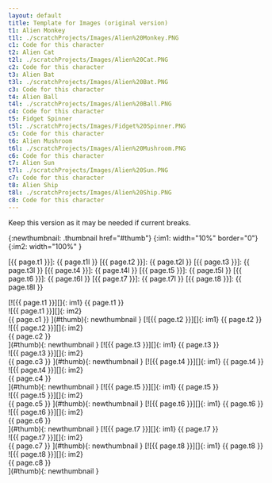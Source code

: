 ```yaml
---
layout: default
title: Template for Images (original version)
t1: Alien Monkey
t1l: ./scratchProjects/Images/Alien%20Monkey.PNG
c1: Code for this character
t2: Alien Cat
t2l: ./scratchProjects/Images/Alien%20Cat.PNG
c2: Code for this character
t3: Alien Bat
t3l: ./scratchProjects/Images/Alien%20Bat.PNG
c3: Code for this character
t4: Alien Ball
t4l: ./scratchProjects/Images/Alien%20Ball.PNG
c4: Code for this character
t5: Fidget Spinner
t5l: ./scratchProjects/Images/Fidget%20Spinner.PNG
c5: Code for this character
t6: Alien Mushroom
t6l: ./scratchProjects/Images/Alien%20Mushroom.PNG
c6: Code for this character
t7: Alien Sun
t7l: ./scratchProjects/Images/Alien%20Sun.PNG
c7: Code for this character
t8: Alien Ship
t8l: ./scratchProjects/Images/Alien%20Ship.PNG
c8: Code for this character
---
```


Keep this version as it may be needed if current breaks.

<style>
.container {
  width: 600px;
  position: relative;
}

.gallerycontainer {
  position: relative;
  height: 600px;
  /*Add a height attribute and set to largest image's height to prevent overlaying*/
}

.thumbnail img {
  border: 1px solid white;
  margin: 0 5px 5px 0;
}

.thumbnail:hover {
  background-color: transparent;
}

.thumbnail:hover > img {
  border: 1px solid red;
}

.thumbnail:active  img {
background:ivory;
width: 100%;
}

.thumbnail span {
  /*CSS for enlarged image*/
  position: absolute;
  background-color: lightyellow;
  padding: 5px;
  left: -1000px;
  border: none;
  visibility: hidden;
  color: black;
  text-decoration: none;
}


.thumbnail span img {
  /*CSS for enlarged image*/
  border-width: 0;
  padding: 2px;
}

.thumbnail:hover span {
  /*CSS for enlarged image*/
  visibility: visible;
  top: 0;
  left: 150px;
  /*position where enlarged image should offset horizontally */
  z-index: 50;
}



.im1 { width: 60px;}
.im2 { width: 500px;}
</style>

{:newthumbnail:  .thumbnail href="#thumb"}
{:im1:  width="10%"  border="0"}
{:im2:  width="100%" }


<!-- TEMPLATE FOR IMAGES

add style info above. check for conflicts


complete and add at top:
t1: title
t1l: link
c1: caption
t2: 
t2l: 
c2: 
t3: 
t3l: 
c3: 
t4: 
t4l: 
c4: 
t5: 
t5l: 
c5: 
t6: 
t6l: 
c6: 
t7: 
t7l: 
c7: 
t8: 
t8l: 
c8: 

insert in file:

{:newthumbnail:  .thumbnail href="#thumb"}
{:im1:  width="10%"  border="0"}
{:im2:  width="100%" }

[{{ page.t1 }}]: {{ page.t1l }}
[{{ page.t2 }}]: {{ page.t2l }}
[{{ page.t3 }}]: {{ page.t3l }}
[{{ page.t4 }}]: {{ page.t4l }}
[{{ page.t5 }}]: {{ page.t5l }}
[{{ page.t6 }}]: {{ page.t6l }}
[{{ page.t7 }}]: {{ page.t7l }}
[{{ page.t8 }}]: {{ page.t8l }}



<div class="gallerycontainer">
<div class="container">
[![{{ page.t1 }}][]{: im1}<span> {{ page.t1 }} <br />![{{ page.t1 }}][]{: im2}<br /> {{ page.c1 }} </span>](#thumb){: newthumbnail }
[![{{ page.t2 }}][]{: im1}<span> {{ page.t2 }} <br />![{{ page.t2 }}][]{: im2}<br /> {{ page.c2 }} </span><br>](#thumb){: newthumbnail }
[![{{ page.t3 }}][]{: im1}<span> {{ page.t3 }} <br />![{{ page.t3 }}][]{: im2}<br /> {{ page.c3 }} </span>](#thumb){: newthumbnail }
[![{{ page.t4 }}][]{: im1}<span> {{ page.t4 }} <br />![{{ page.t4 }}][]{: im2}<br /> {{ page.c4 }} </span><br>](#thumb){: newthumbnail }
[![{{ page.t5 }}][]{: im1}<span> {{ page.t5 }} <br />![{{ page.t5 }}][]{: im2}<br /> {{ page.c5 }} </span>](#thumb){: newthumbnail }
[![{{ page.t6 }}][]{: im1}<span> {{ page.t6 }} <br />![{{ page.t6 }}][]{: im2}<br /> {{ page.c6 }} </span><br>](#thumb){: newthumbnail }
[![{{ page.t7 }}][]{: im1}<span> {{ page.t7 }} <br />![{{ page.t7 }}][]{: im2}<br /> {{ page.c7 }} </span>](#thumb){: newthumbnail }
[![{{ page.t8 }}][]{: im1}<span> {{ page.t8 }} <br />![{{ page.t8 }}][]{: im2}<br /> {{ page.c8 }} </span><br>](#thumb){: newthumbnail }
</div>
</div>

That's it.
-->

[{{ page.t1 }}]: {{ page.t1l }}
[{{ page.t2 }}]: {{ page.t2l }}
[{{ page.t3 }}]: {{ page.t3l }}
[{{ page.t4 }}]: {{ page.t4l }}
[{{ page.t5 }}]: {{ page.t5l }}
[{{ page.t6 }}]: {{ page.t6l }}
[{{ page.t7 }}]: {{ page.t7l }}
[{{ page.t8 }}]: {{ page.t8l }}



<div class="gallerycontainer">
<div class="container">
[![{{ page.t1 }}][]{: im1}<span> {{ page.t1 }} <br />![{{ page.t1 }}][]{: im2}<br /> {{ page.c1 }} </span>](#thumb){: newthumbnail }
[![{{ page.t2 }}][]{: im1}<span> {{ page.t2 }} <br />![{{ page.t2 }}][]{: im2}<br /> {{ page.c2 }} </span><br>](#thumb){: newthumbnail }
[![{{ page.t3 }}][]{: im1}<span> {{ page.t3 }} <br />![{{ page.t3 }}][]{: im2}<br /> {{ page.c3 }} </span>](#thumb){: newthumbnail }
[![{{ page.t4 }}][]{: im1}<span> {{ page.t4 }} <br />![{{ page.t4 }}][]{: im2}<br /> {{ page.c4 }} </span><br>](#thumb){: newthumbnail }
[![{{ page.t5 }}][]{: im1}<span> {{ page.t5 }} <br />![{{ page.t5 }}][]{: im2}<br /> {{ page.c5 }} </span>](#thumb){: newthumbnail }
[![{{ page.t6 }}][]{: im1}<span> {{ page.t6 }} <br />![{{ page.t6 }}][]{: im2}<br /> {{ page.c6 }} </span><br>](#thumb){: newthumbnail }
[![{{ page.t7 }}][]{: im1}<span> {{ page.t7 }} <br />![{{ page.t7 }}][]{: im2}<br /> {{ page.c7 }} </span>](#thumb){: newthumbnail }
[![{{ page.t8 }}][]{: im1}<span> {{ page.t8 }} <br />![{{ page.t8 }}][]{: im2}<br /> {{ page.c8 }} </span><br>](#thumb){: newthumbnail }
</div>
</div>






